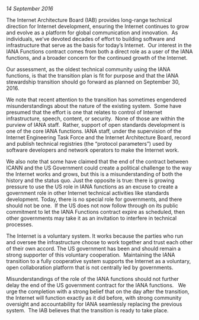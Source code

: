 
*14 September 2016*


The Internet Architecture Board (IAB) provides long-range technical direction for Internet development, ensuring the Internet continues to grow and evolve as a platform for global communication and innovation.  As individuals, we’ve devoted decades of effort to building software and infrastructure that serve as the basis for today’s Internet.  Our interest in the IANA Functions contract comes from both a direct role as a user of the IANA functions, and a broader concern for the continued growth of the Internet.


Our assessment, as the oldest technical community using the IANA functions, is that the transition plan is fit for purpose and that the IANA stewardship transition should go forward as planned on September 30, 2016.


We note that recent attention to the transition has sometimes engendered misunderstandings about the nature of the existing system.  Some have presumed that the effort is one that relates to control of Internet infrastructure, speech, content, or security.  None of those are within the purview of IANA staff.  Rather, support of open standards development is one of the core IANA functions. IANA staff, under the supervision of the Internet Engineering Task Force and the Internet Architecture Board, record and publish technical registries (the “protocol parameters”) used by software developers and network operators to make the Internet work.


We also note that some have claimed that the end of the contract between ICANN and the US Government could create a political challenge to the way the Internet works and grows, but this is a misunderstanding of both the history and the status quo. Just the opposite is true: there is growing pressure to use the US role in IANA functions as an excuse to create a government role in other Internet technical activities like standards development. Today, there is no special role for governments, and there should not be one.  If the US does not now follow through on its public commitment to let the IANA Functions contract expire as scheduled, then other governments may take it as an invitation to interfere in technical processes.


The Internet is a voluntary system. It works because the parties who run and oversee the infrastructure choose to work together and trust each other of their own accord. The US government has been and should remain a strong supporter of this voluntary cooperation.  Maintaining the IANA transition to a fully cooperative system supports the Internet as a voluntary, open collaboration platform that is not centrally led by governments.


Misunderstandings of the role of the IANA functions should not further delay the end of the US government contract for the IANA functions.   We urge the completion with a strong belief that on the day after the transition, the Internet will function exactly as it did before, with strong community oversight and accountability for IANA seamlessly replacing the previous system.  The IAB believes that the transition is ready to take place.


